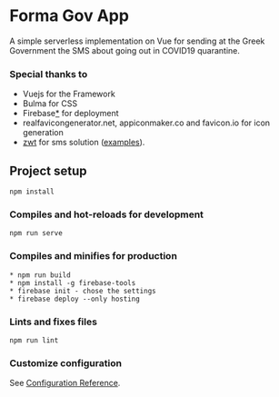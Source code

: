 # Forma Gov App
A simple serverless implementation on Vue for sending at the Greek Government the SMS about going out in COVID19 quarantine.

### Special thanks to
* Vuejs for the Framework
* Bulma for CSS
* Firebase[*](https://cli.vuejs.org/guide/deployment.html#firebase) for deployment
* realfavicongenerator.net, appiconmaker.co and favicon.io for icon generation
* [zwt](zwt.co/sms) for sms solution ([examples](https://bradorego.com/test/sms.html)).

## Project setup
```
npm install
```

### Compiles and hot-reloads for development
```
npm run serve
```

### Compiles and minifies for production
```
* npm run build
* npm install -g firebase-tools
* firebase init - chose the settings
* firebase deploy --only hosting
```

### Lints and fixes files
```
npm run lint
```

### Customize configuration
See [Configuration Reference](https://cli.vuejs.org/config/).
